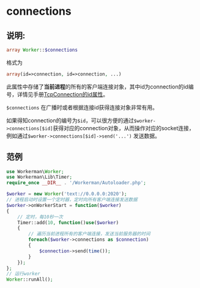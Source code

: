 # connections
## 说明:
```php
array Worker::$connections
```

格式为
```php
array(id=>connection, id=>connection, ...)
```

此属性中存储了**当前进程**的所有的客户端连接对象，其中id为connection的id编号，详情见手册[TcpConnection的id属性](/315338)。

 ```$connections``` 在广播时或者根据连接id获得连接对象非常有用。

如果得知connection的编号为```$id```，可以很方便的通过```$worker->connections[$id]```获得对应的connection对象，从而操作对应的socket连接，例如通过```$worker->connections[$id]->send('...')``` 发送数据。


## 范例

```php
use Workerman\Worker;
use Workerman\Lib\Timer;
require_once __DIR__ . '/Workerman/Autoloader.php';

$worker = new Worker('text://0.0.0.0:2020');
// 进程启动时设置一个定时器，定时向所有客户端连接发送数据
$worker->onWorkerStart = function($worker)
{
    // 定时，每10秒一次
    Timer::add(10, function()use($worker)
    {
        // 遍历当前进程所有的客户端连接，发送当前服务器的时间
        foreach($worker->connections as $connection)
        {
            $connection->send(time());
        }
    });
};
// 运行worker
Worker::runAll();
```
